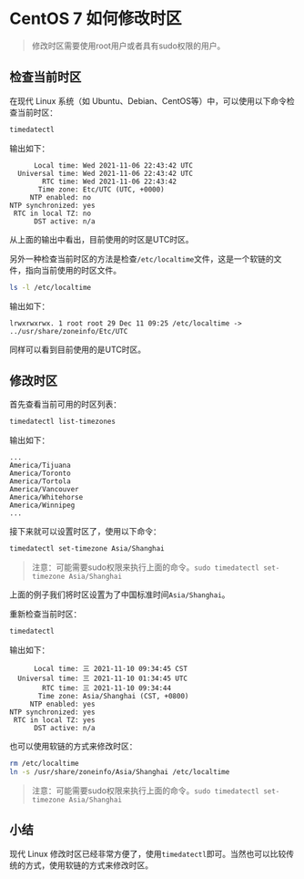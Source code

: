 # CentOS 7 如何修改时区

<Validator lang="zh-hans" :platform-list="['Ubuntu 22.04','Debian 11.6','CentOS 7.9']" date="2023-03-05" />

> 修改时区需要使用root用户或者具有sudo权限的用户。

## 检查当前时区

在现代 Linux 系统（如 Ubuntu、Debian、CentOS等）中，可以使用以下命令检查当前时区：

```sh
timedatectl
```

输出如下：

```
      Local time: Wed 2021-11-06 22:43:42 UTC
  Universal time: Wed 2021-11-06 22:43:42 UTC
        RTC time: Wed 2021-11-06 22:43:42
       Time zone: Etc/UTC (UTC, +0000)
     NTP enabled: no
NTP synchronized: yes
 RTC in local TZ: no
      DST active: n/a
```

从上面的输出中看出，目前使用的时区是UTC时区。

另外一种检查当前时区的方法是检查`/etc/localtime`文件，这是一个软链的文件，指向当前使用的时区文件。

```sh
ls -l /etc/localtime
```

输出如下：

```
lrwxrwxrwx. 1 root root 29 Dec 11 09:25 /etc/localtime -> ../usr/share/zoneinfo/Etc/UTC
```

同样可以看到目前使用的是UTC时区。

## 修改时区

首先查看当前可用的时区列表：

```sh
timedatectl list-timezones
```

输出如下：

```
...
America/Tijuana
America/Toronto
America/Tortola
America/Vancouver
America/Whitehorse
America/Winnipeg
...
```

接下来就可以设置时区了，使用以下命令：

```sh
timedatectl set-timezone Asia/Shanghai
```

> 注意：可能需要sudo权限来执行上面的命令。`sudo timedatectl set-timezone Asia/Shanghai`

上面的例子我们将时区设置为了中国标准时间`Asia/Shanghai`。

重新检查当前时区：

```sh
timedatectl
```

输出如下：

```
      Local time: 三 2021-11-10 09:34:45 CST
  Universal time: 三 2021-11-10 01:34:45 UTC
        RTC time: 三 2021-11-10 09:34:44
       Time zone: Asia/Shanghai (CST, +0800)
     NTP enabled: yes
NTP synchronized: yes
 RTC in local TZ: yes
      DST active: n/a
```

也可以使用软链的方式来修改时区：

```sh
rm /etc/localtime
ln -s /usr/share/zoneinfo/Asia/Shanghai /etc/localtime
```

> 注意：可能需要sudo权限来执行上面的命令。`sudo timedatectl set-timezone Asia/Shanghai`

## 小结

现代 Linux 修改时区已经非常方便了，使用`timedatectl`即可。当然也可以比较传统的方式，使用软链的方式来修改时区。
